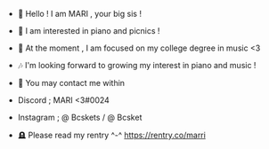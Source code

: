 - 💜 Hello ! I am MARI , your big sis !
- 🎹 I am interested in piano and picnics !
- 🎵 At the moment , I am focused on my college degree in music <3
- 🎶 I'm looking forward to growing my interest in piano and music !
- 👻 You may contact me within 
- Discord ; MARI  <3#0024
- Instagram ; @ Bcskets / @ Bcsket

- 🪦 Please read my rentry ^-^ https://rentry.co/marri

